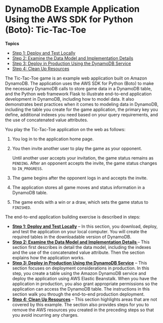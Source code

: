 # DynamoDB Example Application Using the AWS SDK for Python \(Boto\): Tic\-Tac\-Toe<a name="TicTacToe"></a>

**Topics**
+ [Step 1: Deploy and Test Locally](TicTacToe.Phase1.md)
+ [Step 2: Examine the Data Model and Implementation Details](TicTacToe.Phase2.md)
+ [Step 3: Deploy in Production Using the DynamoDB Service](TicTacToe.Phase3.md)
+ [Step 4: Clean Up Resources](TicTacToe.AppClosure.md)

The Tic\-Tac\-Toe game is an example web application built on Amazon DynamoDB\. The application uses the AWS SDK for Python \(Boto\) to make the necessary DynamoDB calls to store game data in a DynamoDB table, and the Python web framework Flask to illustrate end\-to\-end application development in DynamoDB, including how to model data\. It also demonstrates best practices when it comes to modeling data in DynamoDB, including the table you create for the game application, the primary key you define, additional indexes you need based on your query requirements, and the use of concatenated value attributes\.

You play the Tic\-Tac\-Toe application on the web as follows:

1. You log in to the application home page\.

1. You then invite another user to play the game as your opponent\.

   Until another user accepts your invitation, the game status remains as `PENDING`\. After an opponent accepts the invite, the game status changes to `IN_PROGRESS`\.

1. The game begins after the opponent logs in and accepts the invite\.

1. The application stores all game moves and status information in a DynamoDB table\.

1. The game ends with a win or a draw, which sets the game status to `FINISHED`\.

The end\-to\-end application building exercise is described in steps:
+ **[Step 1: Deploy and Test Locally](TicTacToe.Phase1.md)** – In this section, you download, deploy, and test the application on your local computer\. You will create the required tables in the downloadable version of DynamoDB\.
+ **[Step 2: Examine the Data Model and Implementation Details ](TicTacToe.Phase2.md)** – This section first describes in detail the data model, including the indexes and the use of the concatenated value attribute\. Then the section explains how the application works\. 
+ **[Step 3: Deploy in Production Using the DynamoDB Service](TicTacToe.Phase3.md)** – This section focuses on deployment considerations in production\. In this step, you create a table using the Amazon DynamoDB service and deploy the application using AWS Elastic Beanstalk\. When you have the application in production, you also grant appropriate permissions so the application can access the DynamoDB table\. The instructions in this section walk you through the end\-to\-end production deployment\.
+ **[Step 4: Clean Up Resources](TicTacToe.AppClosure.md)** – This section highlights areas that are not covered by this example\. The section also provides steps for you to remove the AWS resources you created in the preceding steps so that you avoid incurring any charges\.